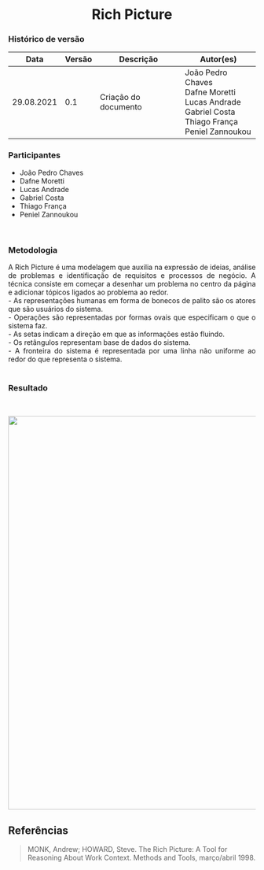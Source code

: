 # <center> Rich Picture


### Histórico de versão<br>

|Data | Versão | Descrição | Autor(es)|
| -- | -- | -- | -- |
| 29.08.2021 | 0.1 | Criação do documento | João Pedro Chaves<br>Dafne Moretti<br>Lucas Andrade<br>Gabriel Costa<br>Thiago França<br>Peniel Zannoukou|

### Participantes

* João Pedro Chaves
* Dafne Moretti
* Lucas Andrade
* Gabriel Costa 
* Thiago França
* Peniel Zannoukou

<br>

### Metodologia
<div align="justify"> A Rich Picture é uma modelagem que auxilia na expressão de ideias, análise de problemas e identificação de requisitos e processos de negócio. A técnica consiste em começar a desenhar um problema no centro da página e adicionar tópicos ligados ao problema ao redor. <br>
- As representações humanas em forma de bonecos de palito são os atores que são usuários do sistema.<br>
- Operações são representadas por formas ovais que especificam o que o sistema faz.<br>
- As setas indicam a direção em que as informações estão fluindo.<br>
- Os retângulos representam base de dados do sistema.<br>
- A fronteira do sistema é representada por uma linha não uniforme ao redor do que representa o sistema. 
</div><br>

### Resultado
<br>
<p align = "center"><img src="../imagens/rich_picture.png" width="800"></p>


## Referências
>MONK, Andrew; HOWARD, Steve. The Rich Picture: A Tool for Reasoning About Work Context. Methods and Tools, março/abril 1998.